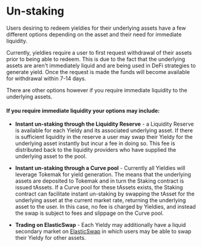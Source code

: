 # Un-staking

Users desiring to redeem yieldies for their underlying assets have a few different options depending on the asset
and their need for immediate liquidity.  

Currently, yieldies require a user to first request withdrawal of their assets prior to being able to redeem.  This is due to the fact that the underlying
assets are aren't immediately liquid and are being used in DeFi strategies to generate yield. Once the request is made the funds will become available for withdrawal
within 7-14 days.  

There are other options however if you require immediate liquidity to the underlying assets.

#### If you require immediate liquidity your options may include:

- **Instant un-staking through the Liquidity Reserve** - a Liquidity Reserve is available for each Yieldy and its associated
underlying asset. If there is sufficient liquidity in the reserve a user may swap their Yieldy for the underlying asset instantly but incur a fee in doing so. 
This fee is distributed back to the liquidity providers who have supplied the underlying asset to the pool.

- **Instant un-staking through a Curve pool** - Currently all Yieldies will leverage Tokemak for yield generation. The means that the underlying assets are deposited
to Tokemak and in turn the Staking contract is issued tAssets.  If a Curve pool for these tAssets exists, the Staking contract can facilitate instant un-staking
by swapping the tAsset for the underlying asset at the current market rate, returning the underlying asset to the user.  In this case, no fee is charged by Yieldies, and instead the swap is subject to fees and slippage on the Curve pool.

- **Trading on ElasticSwap** - Each Yieldy may additionally have a liquid secondary market on [ElasticSwap](https://elasticswap.org/) in which users may be able to swap
their Yieldy for other assets. 
